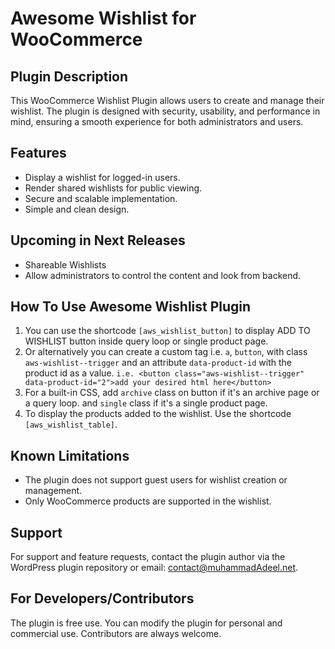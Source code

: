# Awesome Wishlist for WooCommerce

## Plugin Description
This WooCommerce Wishlist Plugin allows users to create and manage their wishlist. The plugin is designed with security, usability, and performance in mind, ensuring a smooth experience for both administrators and users.

## Features
- Display a wishlist for logged-in users.
- Render shared wishlists for public viewing.
- Secure and scalable implementation.
- Simple and clean design.

## Upcoming in Next Releases
- Shareable Wishlists
- Allow administrators to control the content and look from backend.

## How To Use Awesome Wishlist Plugin
1. You can use the shortcode `[aws_wishlist_button]` to display ADD TO WISHLIST button inside query loop or single product page.
2. Or alternatively you can create a custom tag i.e. `a`, `button`, with class `aws-wishlist--trigger` and an attribute `data-product-id` with the product id as a value. `i.e. <button class="aws-wishlist--trigger" data-product-id="2">add your desired html here</button>`
3. For a built-in CSS, add `archive` class on button if it's an archive page or a query loop. and `single` class if it's a single product page. 
4. To display the products added to the wishlist. Use the shortcode `[aws_wishlist_table]`.


## Known Limitations
- The plugin does not support guest users for wishlist creation or management.
- Only WooCommerce products are supported in the wishlist.

## Support
For support and feature requests, contact the plugin author via the WordPress plugin repository or email: [contact@muhammadAdeel.net](mailto:contact@muhammadadeel.net).

## For Developers/Contributors
The plugin is free use. You can modify the plugin for personal and commercial use. Contributors are always welcome.

